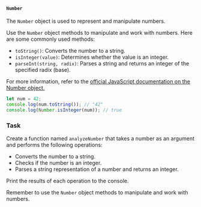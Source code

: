 
#### `Number`
The `Number` object is used to represent and manipulate numbers.

<div class="hint" title="Some Number methods">

Use the <code>Number</code> object methods to manipulate and work with numbers. Here are some commonly used methods:

- <code>toString()</code>: Converts the number to a string.
- <code>isInteger(value)</code>: Determines whether the value is an integer.
- <code>parseInt(string, radix)</code>: Parses a string and returns an integer of the specified radix (base).

For more information, refer to the <a href ="https://developer.mozilla.org/en-US/docs/Web/JavaScript/Reference/Global_Objects/Number">official JavaScript documentation on the Number object.</a>
</div>


```javascript
let num = 42;
console.log(num.toString()); // "42"
console.log(Number.isInteger(num)); // true
```

### Task
Create a function named `analyzeNumber` that takes a number as an argument and performs the following operations:  
 - Converts the number to a string.
 - Checks if the number is an integer.
 - Parses a string representation of a number and returns an integer.

Print the results of each operation to the console.  
 <div class="hint" title="Don't reinvent the wheel"> Remember to use the <code>Number</code> object methods to manipulate and work with numbers. </div>
